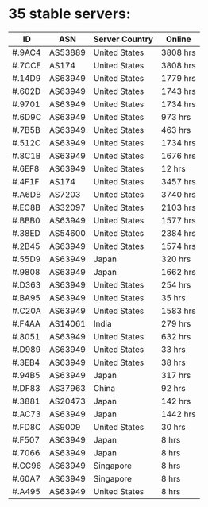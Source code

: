 # 35 stable servers:

| ID | ASN | Server Country | Online |
| ------ | ------ | ------ | ------ |
| #.9AC4 | AS53889 | United States | 3808 hrs |
| #.7CCE | AS174 | United States | 3808 hrs |
| #.14D9 | AS63949 | United States | 1779 hrs |
| #.602D | AS63949 | United States | 1743 hrs |
| #.9701 | AS63949 | United States | 1734 hrs |
| #.6D9C | AS63949 | United States | 973 hrs |
| #.7B5B | AS63949 | United States | 463 hrs |
| #.512C | AS63949 | United States | 1734 hrs |
| #.8C1B | AS63949 | United States | 1676 hrs |
| #.6EF8 | AS63949 | United States | 12 hrs |
| #.4F1F | AS174 | United States | 3457 hrs |
| #.A6DB | AS7203 | United States | 3740 hrs |
| #.EC8B | AS32097 | United States | 2103 hrs |
| #.BBB0 | AS63949 | United States | 1577 hrs |
| #.38ED | AS54600 | United States | 2384 hrs |
| #.2B45 | AS63949 | United States | 1574 hrs |
| #.55D9 | AS63949 | Japan | 320 hrs |
| #.9808 | AS63949 | Japan | 1662 hrs |
| #.D363 | AS63949 | United States | 254 hrs |
| #.BA95 | AS63949 | United States | 35 hrs |
| #.C20A | AS63949 | United States | 1583 hrs |
| #.F4AA | AS14061 | India | 279 hrs |
| #.8051 | AS63949 | United States | 632 hrs |
| #.D989 | AS63949 | United States | 33 hrs |
| #.3EB4 | AS63949 | United States | 38 hrs |
| #.94B5 | AS63949 | Japan | 317 hrs |
| #.DF83 | AS37963 | China | 92 hrs |
| #.3881 | AS20473 | Japan | 142 hrs |
| #.AC73 | AS63949 | Japan | 1442 hrs |
| #.FD8C | AS9009 | United States | 30 hrs |
| #.F507 | AS63949 | Japan | 8 hrs |
| #.7066 | AS63949 | Japan | 8 hrs |
| #.CC96 | AS63949 | Singapore | 8 hrs |
| #.60A7 | AS63949 | Singapore | 8 hrs |
| #.A495 | AS63949 | United States | 8 hrs |

